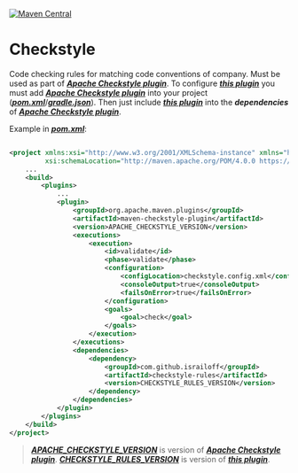 [![Maven Central](https://maven-badges.herokuapp.com/maven-central/io.github.israiloff/checkstyle-rules/badge.svg)](https://maven-badges.herokuapp.com/maven-central/io.github.israiloff/checkstyle-rules)

# Checkstyle

Code checking rules for matching code conventions of company. Must be used as part of [***Apache Checkstyle plugin***](https://checkstyle.sourceforge.io/). 
To configure [***this plugin***](https://github.com/Israiloff/checkstyle) you must add 
[***Apache Checkstyle plugin***](https://checkstyle.sourceforge.io/) into your project 
([***pom.xml***](https://maven.apache.org/guides/introduction/introduction-to-the-pom.html)/[***gradle.json***](https://gradle.org/)).
Then just include [***this plugin***](https://github.com/Israiloff/checkstyle) into the 
***dependencies*** of [***Apache Checkstyle plugin***](https://checkstyle.sourceforge.io/).

Example in [***pom.xml***](https://maven.apache.org/guides/introduction/introduction-to-the-pom.html):

```xml

<project xmlns:xsi="http://www.w3.org/2001/XMLSchema-instance" xmlns="http://maven.apache.org/POM/4.0.0"
         xsi:schemaLocation="http://maven.apache.org/POM/4.0.0 https://maven.apache.org/xsd/maven-4.0.0.xsd">
    ...
    <build>
        <plugins>
            ...
            <plugin>
                <groupId>org.apache.maven.plugins</groupId>
                <artifactId>maven-checkstyle-plugin</artifactId>
                <version>APACHE_CHECKSTYLE_VERSION</version>
                <executions>
                    <execution>
                        <id>validate</id>
                        <phase>validate</phase>
                        <configuration>
                            <configLocation>checkstyle.config.xml</configLocation>
                            <consoleOutput>true</consoleOutput>
                            <failsOnError>true</failsOnError>
                        </configuration>
                        <goals>
                            <goal>check</goal>
                        </goals>
                    </execution>
                </executions>
                <dependencies>
                    <dependency>
                        <groupId>com.github.israiloff</groupId>
                        <artifactId>checkstyle-rules</artifactId>
                        <version>CHECKSTYLE_RULES_VERSION</version>
                    </dependency>
                </dependencies>
            </plugin>
        </plugins>
    </build>
</project>
```

> [***APACHE_CHECKSTYLE_VERSION***](https://mvnrepository.com/artifact/org.apache.maven.plugins/maven-checkstyle-plugin) is version of [***Apache Checkstyle plugin***](https://checkstyle.sourceforge.io/). 
> [***CHECKSTYLE_RULES_VERSION***](https://github.com/Israiloff/checkstyle) is version of [***this plugin***](https://github.com/Israiloff/checkstyle).

